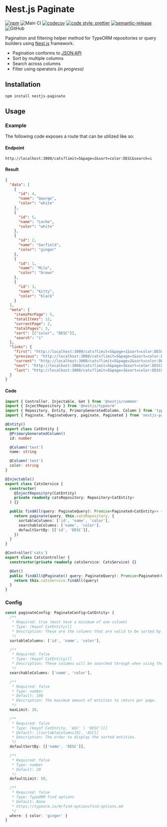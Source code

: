 # Nest.js Paginate

[![npm](https://img.shields.io/npm/v/nestjs-paginate.svg)](https://www.npmjs.com/package/nestjs-paginate)
![Main CI](https://github.com/ppetzold/nestjs-paginate/workflows/Main%20CI/badge.svg)
[![codecov](https://codecov.io/gh/ppetzold/nestjs-paginate/branch/master/graph/badge.svg)](https://codecov.io/gh/ppetzold/nestjs-paginate)
[![code style: prettier](https://img.shields.io/badge/code_style-prettier-ff69b4.svg)](https://github.com/prettier/prettier)
[![semantic-release](https://img.shields.io/badge/%20%20%F0%9F%93%A6%F0%9F%9A%80-semantic--release-e10079.svg)](https://github.com/semantic-release/semantic-release)
![GitHub](https://img.shields.io/github/license/ppetzold/nestjs-paginate)

Pagination and filtering helper method for TypeORM repositories or query builders using [Nest.js](https://nestjs.com/) framework.

- Pagination conforms to [JSON:API](https://jsonapi.org/)
- Sort by multiple columns
- Search across columns
- Filter using operators _(in progress)_

## Installation

```
npm install nestjs-paginate
```

## Usage

### Example

The following code exposes a route that can be utilized like so:

#### Endpoint

```url
http://localhost:3000/cats?limit=5&page=2&sort=color:DESC&search=i
```

#### Result

```json
{
  "data": [
    {
      "id": 4,
      "name": "George",
      "color": "white"
    },
    {
      "id": 5,
      "name": "Leche",
      "color": "white"
    },
    {
      "id": 2,
      "name": "Garfield",
      "color": "ginger"
    },
    {
      "id": 1,
      "name": "Milo",
      "color": "brown"
    },
    {
      "id": 3,
      "name": "Kitty",
      "color": "black"
    }
  ],
  "meta": {
    "itemsPerPage": 5,
    "totalItems": 12,
    "currentPage": 2,
    "totalPages": 3,
    "sort": [["color", "DESC"]],
    "search": "i"
  },
  "links": {
    "first": "http://localhost:3000/cats?limit=5&page=1&sort=color:DESC&search=i",
    "previous": "http://localhost:3000/cats?limit=5&page=1&sort=color:DESC&search=i",
    "current": "http://localhost:3000/cats?limit=5&page=2&sort=color:DESC&search=i",
    "next": "http://localhost:3000/cats?limit=5&page=3&sort=color:DESC&search=i",
    "last": "http://localhost:3000/cats?limit=5&page=3&sort=color:DESC&search=i"
  }
}
```

#### Code

```ts
import { Controller, Injectable, Get } from '@nestjs/common'
import { InjectRepository } from '@nestjs/typeorm'
import { Repository, Entity, PrimaryGeneratedColumn, Column } from 'typeorm'
import { Paginate, PaginateQuery, paginate, Paginated } from 'nestjs-paginate'

@Entity()
export class CatEntity {
  @PrimaryGeneratedColumn()
  id: number

  @Column('text')
  name: string

  @Column('text')
  color: string
}

@Injectable()
export class CatsService {
  constructor(
    @InjectRepository(CatEntity)
    private readonly catsRepository: Repository<CatEntity>
  ) {}

  public findAll(query: PaginateQuery): Promise<Paginated<CatEntity>> {
    return paginate(query, this.catsRepository, {
      sortableColumns: ['id', 'name', 'color'],
      searchableColumns: ['name', 'color'],
      defaultSortBy: [['id', 'DESC']],
    })
  }
}

@Controller('cats')
export class CatsController {
  constructor(private readonly catsService: CatsService) {}

  @Get()
  public findAll(@Paginate() query: PaginateQuery): Promise<Paginated<CatEntity>> {
    return this.catsService.findAll(query)
  }
}
```

### Config

```ts
const paginateConfig: PaginateConfig<CatEntity> {
  /**
   * Required: true (must have a minimum of one column)
   * Type: (keyof CatEntity)[]
   * Description: These are the columns that are valid to be sorted by.
   */
  sortableColumns: ['id', 'name', 'color'],

  /**
   * Required: false
   * Type: (keyof CatEntity)[]
   * Description: These columns will be searched through when using the search query param.
   */
  searchableColumns: ['name', 'color'],

  /**
   * Required: false
   * Type: number
   * Default: 100
   * Description: The maximum amount of entities to return per page.
   */
  maxLimit: 20,

  /**
   * Required: false
   * Type: [keyof CatEntity, 'ASC' | 'DESC'][]
   * Default: [[sortableColumns[0], 'ASC]]
   * Description: The order to display the sorted entities.
   */
  defaultSortBy: [['name', 'DESC']],

  /**
   * Required: false
   * Type: number
   * Default: 20
   */
  defaultLimit: 50,

  /**
   * Required: false
   * Type: TypeORM find options
   * Default: None
   * https://typeorm.io/#/find-optionsfind-options.md
   */
  where: { color: 'ginger' }
}
```
